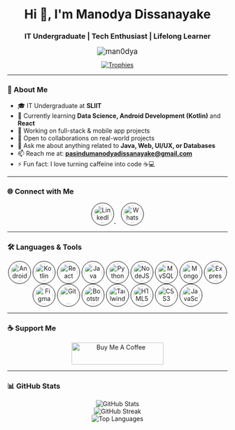 <h1 align="center">Hi 👋, I'm Manodya Dissanayake</h1>
<h3 align="center">IT Undergraduate | Tech Enthusiast | Lifelong Learner</h3>

<p align="center">
  <img src="https://komarev.com/ghpvc/?username=man0dya&label=Profile%20views&color=0e75b6&style=flat" alt="man0dya" style="transform: scale(1.2);" />
</p>

<p align="center">
  <a href="https://github.com/ryo-ma/github-profile-trophy">
    <img src="https://github-profile-trophy.vercel.app/?username=man0dya&theme=onedark" alt="Trophies" />
  </a>
</p>

---

### 🚀 About Me

- 🎓 IT Undergraduate at **SLIIT**
- 🌱 Currently learning **Data Science, Android Development (Kotlin)** and **React**
- 🔭 Working on full-stack & mobile app projects
- 🤝 Open to collaborations on real-world projects
- 💬 Ask me about anything related to **Java, Web, UI/UX, or Databases**
- 📫 Reach me at: **pasindumanodyadissanayake@gmail.com**
- ⚡ Fun fact: I love turning caffeine into code ☕💻

---

### 🌐 Connect with Me

<p align="center">
  <a href="https://linkedin.com/in/manodyadissanayake" target="_blank">
    <img src="https://cdn.jsdelivr.net/npm/simple-icons@v9/icons/linkedin.svg" alt="LinkedIn" width="40" height="40" style="background-color: #ffffff; border-radius: 50%; padding: 5px; border: 1px solid #000000;" />
  </a>
  &nbsp;&nbsp;
  <a href="https://wa.me/94707505656" target="_blank">
    <img src="https://cdn.jsdelivr.net/npm/simple-icons@v9/icons/whatsapp.svg" alt="WhatsApp" width="40" height="40" style="background-color: #ffffff; border-radius: 50%; padding: 5px; border: 1px solid #000000;" />
  </a>
</p>

---

### 🛠️ Languages & Tools

<p align="center">
  <img src="https://cdn.jsdelivr.net/gh/devicons/devicon/icons/android/android-original-wordmark.svg" width="40" height="40" style="background-color: #ffffff; border-radius: 50%; padding: 5px; border: 1px solid #000000;" alt="Android"/>
  <img src="https://www.vectorlogo.zone/logos/kotlinlang/kotlinlang-icon.svg" width="40" height="40" style="background-color: #ffffff; border-radius: 50%; padding: 5px; border: 1px solid #000000;" alt="Kotlin"/>
  <img src="https://cdn.jsdelivr.net/gh/devicons/devicon/icons/react/react-original-wordmark.svg" width="40" height="40" style="background-color: #ffffff; border-radius: 50%; padding: 5px; border: 1px solid #000000;" alt="React"/>
  <img src="https://cdn.jsdelivr.net/gh/devicons/devicon/icons/java/java-original.svg" width="40" height="40" style="background-color: #ffffff; border-radius: 50%; padding: 5px; border: 1px solid #000000;" alt="Java"/>
  <img src="https://cdn.jsdelivr.net/gh/devicons/devicon/icons/python/python-original.svg" width="40" height="40" style="background-color: #ffffff; border-radius: 50%; padding: 5px; border: 1px solid #000000;" alt="Python"/>
  <img src="https://cdn.jsdelivr.net/gh/devicons/devicon/icons/nodejs/nodejs-original-wordmark.svg" width="40" height="40" style="background-color: #ffffff; border-radius: 50%; padding: 5px; border: 1px solid #000000;" alt="NodeJS"/>
  <img src="https://cdn.jsdelivr.net/gh/devicons/devicon/icons/mysql/mysql-original-wordmark.svg" width="40" height="40" style="background-color: #ffffff; border-radius: 50%; padding: 5px; border: 1px solid #000000;" alt="MySQL"/>
  <img src="https://cdn.jsdelivr.net/gh/devicons/devicon/icons/mongodb/mongodb-original-wordmark.svg" width="40" height="40" style="background-color: #ffffff; border-radius: 50%; padding: 5px; border: 1px solid #000000;" alt="MongoDB"/>
  <img src="https://cdn.jsdelivr.net/gh/devicons/devicon/icons/express/express-original-wordmark.svg" width="40" height="40" style="background-color: #ffffff; border-radius: 50%; padding: 5px; border: 1px solid #000000;" alt="ExpressJS"/>
  <img src="https://www.vectorlogo.zone/logos/figma/figma-icon.svg" width="40" height="40" style="background-color: #ffffff; border-radius: 50%; padding: 5px; border: 1px solid #000000;" alt="Figma"/>
  <img src="https://www.vectorlogo.zone/logos/git-scm/git-scm-icon.svg" width="40" height="40" style="background-color: #ffffff; border-radius: 50%; padding: 5px; border: 1px solid #000000;" alt="Git"/>
  <img src="https://cdn.jsdelivr.net/gh/devicons/devicon/icons/bootstrap/bootstrap-plain-wordmark.svg" width="40" height="40" style="background-color: #ffffff; border-radius: 50%; padding: 5px; border: 1px solid #000000;" alt="Bootstrap"/>
  <img src="https://www.vectorlogo.zone/logos/tailwindcss/tailwindcss-icon.svg" width="40" height="40" style="background-color: #ffffff; border-radius: 50%; padding: 5px; border: 1px solid #000000;" alt="TailwindCSS"/>
  <img src="https://cdn.jsdelivr.net/gh/devicons/devicon/icons/html5/html5-original-wordmark.svg" width="40" height="40" style="background-color: #ffffff; border-radius: 50%; padding: 5px; border: 1px solid #000000;" alt="HTML5"/>
  <img src="https://cdn.jsdelivr.net/gh/devicons/devicon/icons/css3/css3-original-wordmark.svg" width="40" height="40" style="background-color: #ffffff; border-radius: 50%; padding: 5px; border: 1px solid #000000;" alt="CSS3"/>
  <img src="https://cdn.jsdelivr.net/gh/devicons/devicon/icons/javascript/javascript-original.svg" width="40" height="40" style="background-color: #ffffff; border-radius: 50%; padding: 5px; border: 1px solid #000000;" alt="JavaScript"/>
</p>

---

### ☕ Support Me

<p align="center">
  <a href="https://www.buymeacoffee.com/manodyadissanayake">
    <img src="https://cdn.buymeacoffee.com/buttons/v2/default-yellow.png" height="50" width="210" alt="Buy Me A Coffee"/>
  </a>
</p>

---

### 📊 GitHub Stats

<p align="center">
  <img src="https://github-readme-stats.vercel.app/api?username=man0dya&show_icons=true&theme=radical" alt="GitHub Stats" />
  <br/>
  <img src="https://github-readme-streak-stats.herokuapp.com/?user=man0dya&theme=radical" alt="GitHub Streak" />
  <br/>
  <img src="https://github-readme-stats.vercel.app/api/top-langs?username=man0dya&layout=compact&theme=radical" alt="Top Languages" />
</p>


